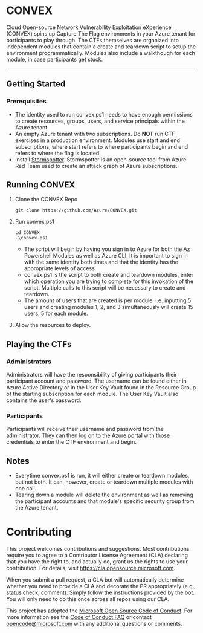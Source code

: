 # CONVEX

Cloud Open-source Network Vulnerability Exploitation eXperience (CONVEX) spins up Capture The Flag environments in your Azure tenant for participants to play through. The CTFs themselves are organized into independent modules that contain a create and teardown script to setup the environment programmatically. Modules also include a walkthough for each module, in case participants get stuck.

---

## Getting Started

### Prerequisites
 - The identity used to run convex.ps1 needs to have enough permissions to create resources, groups, users, and service principals within the Azure tenant
 - An empty Azure tenant with two subscriptions. Do **NOT** run CTF exercises in a production environment. Modules use start and end subscriptions, where start refers to where participants begin and end refers to where the flag is located.
 - Install [Stormspotter](https://github.com/Azure/Stormspotter/). Stormspotter is an open-source tool from Azure Red Team used to create an attack graph of Azure subscriptions.
 
 ## Running CONVEX
 1. Clone the CONVEX Repo
    ```
    git clone https://github.com/Azure/CONVEX.git
    ```
 2. Run convex.ps1
    ```
    cd CONVEX
    .\convex.ps1
    ```
    - The script will begin by having you sign in to Azure for both the Az Powershell Modules as well as Azure CLI. It is important to sign in with the same identity both times and that the identity has the appropriate levels of access.
    - convex.ps1 is the script to both create and teardown modules, enter which operation you are trying to complete for this invokation of the script. Multiple calls to this script will be necessary to create and teardown.
    - The amount of users that are created is per module. I.e. inputting 5 users and creating modules 1, 2, and 3 simultaneously will create 15 users, 5 for each module.
    
 3. Allow the resources to deploy.
 
 ## Playing the CTFs
 ### Administrators
 Administrators will have the responsibility of giving participants their participant account and password. The username can be found either in Azure Active Directory or in the User Key Vault found in the Resource Group of the starting subscription for each module. The User Key Vault also contains the user's password.
 
 ### Participants
 Participants will receive their username and password from the administrator. They can then log on to the [Azure portal](https://portal.azure.com) with those credentials to enter the CTF environment and begin.
 
 ## Notes
 - Everytime convex.ps1 is run, it will either create or teardown modules, but not both. It can, however, create or teardown multiple modules with one call.
 - Tearing down a module will delete the environment as well as removing the participant accounts and that module's specific security group from the Azure tenant. 

# Contributing

This project welcomes contributions and suggestions.  Most contributions require you to agree to a
Contributor License Agreement (CLA) declaring that you have the right to, and actually do, grant us
the rights to use your contribution. For details, visit https://cla.opensource.microsoft.com.

When you submit a pull request, a CLA bot will automatically determine whether you need to provide
a CLA and decorate the PR appropriately (e.g., status check, comment). Simply follow the instructions
provided by the bot. You will only need to do this once across all repos using our CLA.

This project has adopted the [Microsoft Open Source Code of Conduct](https://opensource.microsoft.com/codeofconduct/).
For more information see the [Code of Conduct FAQ](https://opensource.microsoft.com/codeofconduct/faq/) or
contact [opencode@microsoft.com](mailto:opencode@microsoft.com) with any additional questions or comments.
